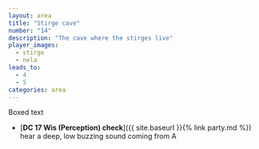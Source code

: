 ```yaml
---
layout: area
title: "Stirge cave"
number: "14"
description: "The cave where the stirges live"
player_images:
  - stirge
  - nela
leads_to:
  - 4
  - 5
categories: area
---
```

Boxed text

* [**DC 17 Wis (Perception) check**]({{ site.baseurl }}{% link party.md %}) hear a deep, low buzzing sound coming from A
